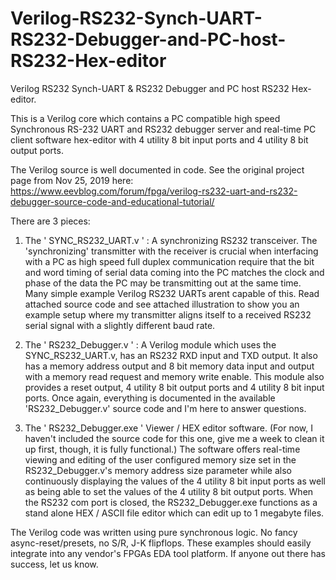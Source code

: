 # Verilog-RS232-Synch-UART-RS232-Debugger-and-PC-host-RS232-Hex-editor
Verilog RS232 Synch-UART &amp; RS232 Debugger and PC host RS232 Hex-editor.

This is a Verilog core which contains a PC compatible high speed Synchronous RS-232 UART and RS232 debugger server and real-time PC client software hex-editor with 4 utility 8 bit input ports and 4 utility 8 bit output ports.

The Verilog source is well documented in code.  See the original project page from Nov 25, 2019 here:
https://www.eevblog.com/forum/fpga/verilog-rs232-uart-and-rs232-debugger-source-code-and-educational-tutorial/

There are 3 pieces:

1) The ' SYNC_RS232_UART.v ' : A synchronizing RS232 transceiver.  The 'synchronizing' transmitter with the receiver is crucial when interfacing with a PC as high speed full duplex communication require that the bit and word timing of serial data coming into the PC matches the clock and phase of the data the PC may be transmitting out at the same time.  Many simple example Verilog RS232 UARTs arent capable of this.  Read attached source code and see attached illustration to show you an example setup where my transmitter aligns itself to a received RS232 serial signal with a slightly different baud rate.


2) The ' RS232_Debugger.v ' : A Verilog module which uses the SYNC_RS232_UART.v, has an RS232 RXD input and TXD output.  It also has a memory address output and 8 bit memory data input and output with a memory read request and memory write enable.  This module also provides a reset output, 4 utility 8 bit output ports and 4 utility 8 bit input ports.  Once again, everything is documented in the available 'RS232_Debugger.v' source code and I'm here to answer questions.


3) The ' RS232_Debugger.exe ' Viewer / HEX editor software.  (For now, I haven't included the source code for this one, give me a week to clean it up first, though, it is fully functional.)  The software offers real-time viewing and editing of the user configured memory size set in the RS232_Debugger.v's memory address size parameter while also continuously displaying the values of the 4 utility 8 bit input ports as well as being able to set the values of the 4 utility 8 bit output ports.  When the RS232 com port is closed, the RS232_Debugger.exe functions as a stand alone HEX / ASCII file editor which can edit up to 1 megabyte files.


The Verilog code was written using pure synchronous logic.  No fancy async-reset/presets, no S/R, J-K flipflops.  These examples should easily integrate into any vendor's FPGAs EDA tool platform.  If anyone out there has success, let us know.
